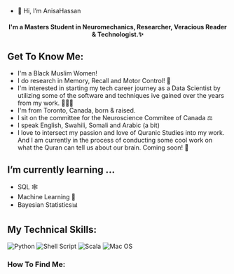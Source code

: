- 👋 Hi, I’m AnisaHassan 
<h4 align="center">
    I'm a Masters Student in Neuromechanics, Researcher, Veracious Reader & Technologist.✨
</h4>

## Get To Know Me:

- I'm a Black Muslim Women!
- I do research in Memory, Recall and Motor Control! 🧠
- I'm interested in starting my tech career journey as a Data Scientist by utilizing some of the software and techniques ive gained over the years from my work. 👩🏾‍💻
- I'm from Toronto, Canada,  born & raised.
- I sit on the committee for the Neuroscience Commitee of Canada ⚖️
- I speak English, Swahili, Somali and Arabic (a bit)
- I love to intersect my passion and love of Quranic Studies into my work. And I am currently in the process of conducting some cool work on what the Quran can tell us about our brain. Coming soon! 🧡


## I’m currently learning ...

- SQL 🕸
- Machine Learning 🤖
- Bayesian Statistics📊

## My Technical Skills: 

![Python](https://img.shields.io/badge/Code-Python-informational?style=flat&logo=Python&color=ffdd54)
![Shell Script](https://img.shields.io/badge/Code-Shell_Script-informational?style=flat&logo=Shell_Script&color=23121011)
![Scala](https://img.shields.io/badge/Code-Scala-informational?style=flat&logo=Scala&color=23DC322F)
![Mac OS](https://img.shields.io/badge/OS-MacOS-informational?style=flat&logo=MacOS&color=F4A259)


### How To Find Me:
